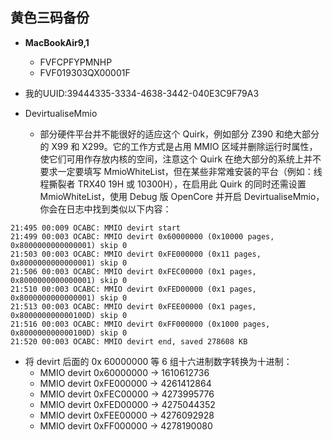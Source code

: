 ## 黄色三码备份

- **MacBookAir9,1**
  - FVFCPFYPMNHP
  - FVF019303QX00001F
  
- 我的UUID:39444335-3334-4638-3442-040E3C9F79A3

- DevirtualiseMmio
  - 部分硬件平台并不能很好的适应这个 Quirk，例如部分 Z390 和绝大部分的 X99 和 X299。它的工作方式是占用 MMIO 区域并删除运行时属性，使它们可用作存放内核的空间，注意这个 Quirk 在绝大部分的系统上并不要求一定要填写 MmioWhiteList，但在某些非常难安装的平台（例如：线程撕裂者 TRX40 19H 或 10300H），在启用此 Quirk 的同时还需设置 MmioWhiteList，使用 Debug 版 OpenCore 并开启 DevirtualiseMmio，你会在日志中找到类似以下内容：

```none
21:495 00:009 OCABC: MMIO devirt start
21:499 00:003 OCABC: MMIO devirt 0x60000000 (0x10000 pages, 0x8000000000000001) skip 0
21:503 00:003 OCABC: MMIO devirt 0xFE000000 (0x11 pages, 0x8000000000000001) skip 0
21:506 00:003 OCABC: MMIO devirt 0xFEC00000 (0x1 pages, 0x8000000000000001) skip 0
21:510 00:003 OCABC: MMIO devirt 0xFED00000 (0x1 pages, 0x8000000000000001) skip 0
21:513 00:003 OCABC: MMIO devirt 0xFEE00000 (0x1 pages, 0x800000000000100D) skip 0
21:516 00:003 OCABC: MMIO devirt 0xFF000000 (0x1000 pages, 0x800000000000100D) skip 0
21:520 00:003 OCABC: MMIO devirt end, saved 278608 KB
```

- 将 devirt 后面的 0x 60000000 等 6 组十六进制数字转换为十进制：
  - MMIO devirt 0x60000000 -> 1610612736
  - MMIO devirt 0xFE000000 -> 4261412864
  - MMIO devirt 0xFEC00000 -> 4273995776
  - MMIO devirt 0xFED00000 -> 4275044352
  - MMIO devirt 0xFEE00000 -> 4276092928
  - MMIO devirt 0xFF000000 -> 4278190080
